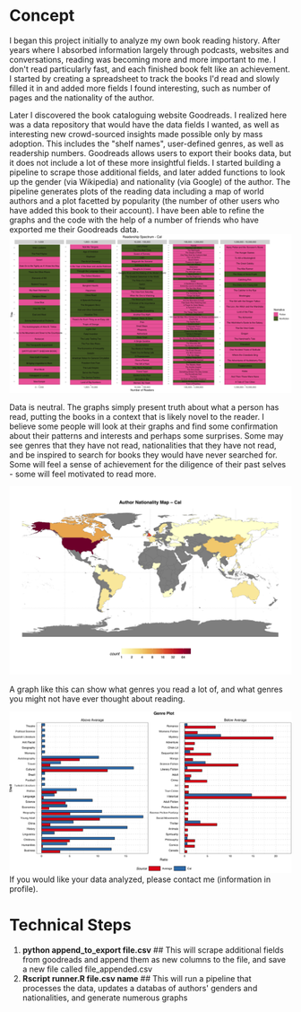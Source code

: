 # Concept
I began this project initially to analyze my own book reading history. After years where I absorbed information largely through podcasts, websites and conversations, reading was becoming more and more important to me. I don't read particularly fast, and each finished book felt like an achievement. I started by creating a spreadsheet to track the books I'd read and slowly filled it in and added more fields I found interesting, such as number of pages and the nationality of the author.

Later I discovered the book cataloguing website Goodreads. I realized here was a data repository that would have the data fields I wanted, as well as interesting new crowd-sourced insights made possible only by mass adoption. This includes the "shelf names", user-defined genres, as well as readership numbers. Goodreads allows users to export their books data, but it does not include a lot of these more insightful fields. I started building a pipeline to scrape those additional fields, and later added functions to look up the gender (via Wikipedia) and nationality (via Google) of the author. The pipeline generates plots of the reading data including a map of world authors and a plot facetted by popularity (the number of other users who have added this book to their account). I have been able to refine the graphs and the code with the help of a number of friends who have exported me their Goodreads data.
![Popularity Spectrum](Graphs/Cal/popularity_spectrum_Cal.jpeg)

Data is neutral. The graphs simply present truth about what a person has read, putting the books in a context that is likely novel to the reader. I believe some people will look at their graphs and find some confirmation about their patterns and interests and perhaps some surprises. Some may see genres that they have not read, nationalities that they have not read, and be inspired to search for books they would have never searched for. Some will feel a sense of achievement for the diligence of their past selves - some will feel motivated to read more.

![Author Map](Graphs/Cal/nationality_map_Cal.jpeg)

A graph like this can show what genres you read a lot of, and what genres you might not have ever thought about reading.

![Genre Comparison Plot](Graphs/Cal/genre_comparison_Cal.jpeg)
If you would like your data analyzed, please contact me (information in profile).

# Technical Steps
1. **python append_to_export file.csv** ## This will scrape additional fields from goodreads and append them as new columns to the file, and save a new file called file_appended.csv
2. **Rscript runner.R file.csv name** ## This will run a pipeline that processes the data, updates a databas of authors' genders and nationalities, and generate numerous graphs

